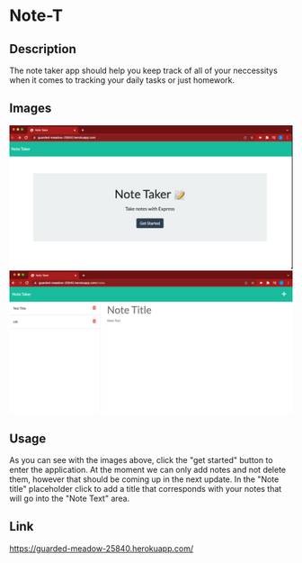# Note-T

## Description

The note taker app should help you keep track of all of your neccessitys when it comes to tracking your daily tasks or just homework.

## Images

![screenshot](public/assets/images/note1.png)
![screenshot](public/assets/images/note2.png)

## Usage

As you can see with the images above, click the "get started" button to enter the application. At the moment we can only add notes and not delete them, however that should be coming up in the next update. In the "Note title" placeholder click to add a title that corresponds with your notes that will go into the "Note Text" area.

## Link

https://guarded-meadow-25840.herokuapp.com/
